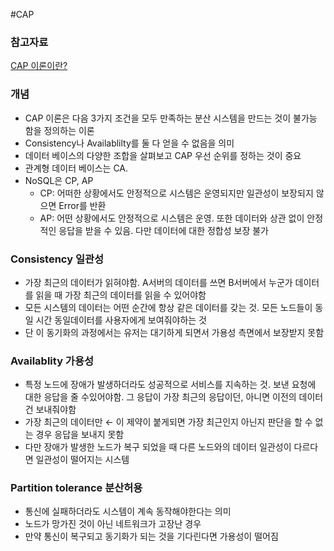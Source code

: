 #CAP
### 참고자료
[CAP 이론이란?](https://dongwooklee96.github.io/post/2021/03/26/cap-%EC%9D%B4%EB%A1%A0%EC%9D%B4%EB%9E%80/)
### 개념
- CAP 이론은 다음 3가지 조건을 모두 만족하는 분산 시스템을 만드는 것이 불가능 함을 정의하는 이론
- Consistency나 Availablilty를 둘 다 얻을 수 없음을 의미
- 데이터 베이스의 다양한 조합을 살펴보고 CAP 우선 순위를 정하는 것이 중요
- 관계형 데이터 베이스는 CA. 
- NoSQL은 CP, AP
    - CP: 어떠한 상황에서도 안정적으로 시스템은 운영되지만 일관성이 보장되지 않으면 Error를 반환
    - AP: 어떤 상황에서도 안정적으로 시스템은 운영. 또한 데이터와 상관 없이 안정적인 응답을 받을 수 있음. 다만 데이터에 대한 정합성 보장 불가
### Consistency 일관성
- 가장 최근의 데이터가 읽혀야함. A서버의 데이터를 쓰면 B서버에서 누군가 데이터를 읽을 때 가장 최근의 데이터를 읽을 수 있어야함
- 모든 시스템의 데이터는 어떤 순간에 항상 같은 데이터를 갖는 것. 모든 노드들이 동일 시간 동일데이터를 사용자에게 보여줘야하는 것
- 단 이 동기화의 과정에서는 유저는 대기하게 되면서 가용성 측면에서 보장받지 못함
### Availablity 가용성
- 특정 노드에 장애가 발생하더라도 성공적으로 서비스를 지속하는 것. 보낸 요청에 대한 응답을 줄 수있어야함. 그 응답이 가장 최근의 응답이던, 아니면 이전의 데이터 건 보내줘야함
- 가장 최근의 데이터만 ← 이 제약이 붙게되면 가장 최근인지 아닌지 판단을 할 수 없는 경우 응답을 보내지 못함
- 다만 장애가 발생한 노드가 복구 되었을 때 다른 노드와의 데이터 일관성이 다르다면 일관성이 떨어지는 시스템
### Partition tolerance 분산허용
- 통신에 실패하더라도 시스템이 계속 동작해야한다는 의미
- 노드가 망가진 것이 아닌 네트워크가 고장난 경우
- 만약 통신이 복구되고 동기화가 되는 것을 기다린다면 가용성이 떨어짐